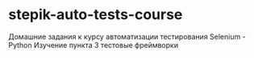 # stepik-auto-tests-course
Домашние задания к курсу автоматизации тестирования Selenium -Python
Изучение пункта 3 тестовые фреймворки